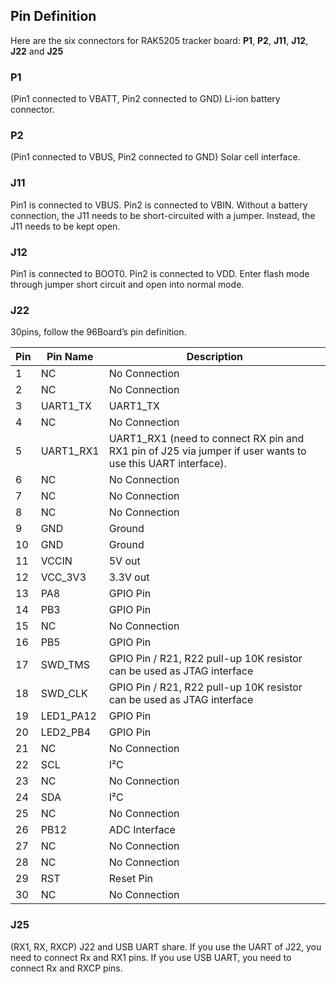 ## Pin Definition

Here are the six connectors for RAK5205 tracker board: **P1**, **P2**, **J11**, **J12**, **J22** and **J25**

### P1

(Pin1 connected to VBATT, Pin2 connected to GND) Li-ion battery connector.

### P2

(Pin1 connected to VBUS, Pin2 connected to GND) Solar cell interface.

### J11

Pin1 is connected to VBUS. Pin2 is connected to VBIN. Without a battery
connection, the J11 needs to be short-circuited with a jumper. Instead, the J11
needs to be kept open.

### J12

Pin1 is connected to BOOT0. Pin2 is connected to VDD. Enter flash mode through jumper short circuit and open into normal mode.

### J22

30pins, follow the 96Board’s pin definition.


<rk-img
  src="/assets/images/datasheet/rak5205/rak5205-pinout-diagram.jpg"
  width="75%"
  figure-number="6"
  caption="RAK5205 Pinout Diagram"
/>

| Pin | Pin Name | Description | 
| ---- | ---- | ---- | 
| 1 | NC | No Connection | 
| 2 | NC | No Connection | 
| 3 | UART1_TX | UART1_TX | 
| 4 | NC | No Connection | 
| 5 | UART1_RX1 | UART1_RX1 (need to connect RX pin and RX1 pin of J25 via jumper if user wants to use this UART interface). | 
| 6 | NC | No Connection | 
| 7 | NC | No Connection | 
| 8 | NC | No Connection | 
| 9 | GND | Ground | 
| 10 | GND | Ground | 
| 11 | VCCIN | 5V out | 
| 12 | VCC_3V3 | 3.3V out | 
| 13 | PA8 | GPIO Pin | 
| 14 | PB3 | GPIO Pin | 
| 15 | NC | No Connection | 
| 16 | PB5 | GPIO Pin | 
| 17 | SWD_TMS | GPIO Pin / R21, R22 pull-up 10K resistor can be used as JTAG interface | 
| 18 | SWD_CLK | GPIO Pin / R21, R22 pull-up 10K resistor can be used as JTAG interface | 
| 19 | LED1_PA12 | GPIO Pin | 
| 20 | LED2_PB4 | GPIO Pin | 
| 21 | NC | No Connection | 
| 22 | SCL | I²C | 
| 23 | NC | No Connection | 
| 24 | SDA | I²C | 
| 25 | NC | No Connection | 
| 26 | PB12 | ADC Interface | 
| 27 | NC | No Connection | 
| 28 | NC | No Connection | 
| 29 | RST | Reset Pin | 
| 30 | NC | No Connection | 


### J25

(RX1, RX, RXCP) J22 and USB UART share. If you use the UART of J22, you need to connect Rx and RX1 pins. If you use USB UART, you need to connect Rx and RXCP pins.


